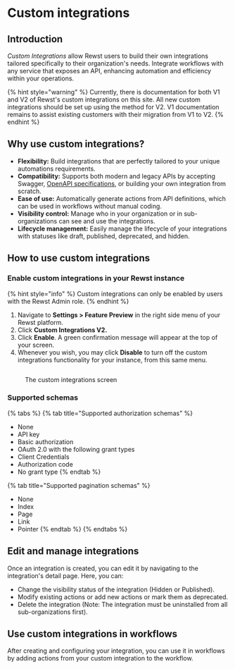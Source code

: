 # Custom integrations

## Introduction&#x20;

_Custom Integrations_ allow Rewst users to build their own integrations tailored specifically to their organization's needs. Integrate workflows with any service that exposes an API, enhancing automation and efficiency within your operations.&#x20;

{% hint style="warning" %}
Currently, there is documentation for both V1 and V2 of Rewst's custom integrations on this site. All new custom integrations should be set up using the method for V2. V1 documentation remains to assist existing customers with their migration from V1 to V2.
{% endhint %}

## Why use custom integrations?&#x20;

* **Flexibility:** Build integrations that are perfectly tailored to your unique automations requirements.&#x20;
* **Compatibility:** Supports both modern and legacy APIs by accepting Swagger, [OpenAPI specifications](https://www.openapis.org/), or building your own integration from scratch.&#x20;
* **Ease of use:** Automatically generate actions from API definitions, which can be used in workflows without manual coding.&#x20;
* **Visibility control:** Manage who in your organization or in sub-organizations can see and use the integrations.&#x20;
* **Lifecycle management:** Easily manage the lifecycle of your integrations with statuses like draft, published, deprecated, and hidden.&#x20;

## How to use custom integrations&#x20;

### Enable custom integrations in your Rewst instance

{% hint style="info" %}
Custom integrations can only be enabled by users with the Rewst Admin role.&#x20;
{% endhint %}

1. Navigate to **Settings > Feature Preview** in the right side menu of your Rewst platform.
2. Click **Custom Integrations V2.**
3. Click **Enable**. A green confirmation message will appear at the top of your screen.
4. Whenever you wish, you may click **Disable** to turn off the custom integrations functionality for your instance, from this same menu.

<figure><img src="../../../../.gitbook/assets/Screenshot 2025-10-23 at 4.57.06 PM.png" alt=""><figcaption><p>The custom integrations screen</p></figcaption></figure>

### Supported schemas

{% tabs %}
{% tab title="Supported authorization schemas" %}
* None&#x20;
* API key&#x20;
* Basic authorization&#x20;
* OAuth 2.0 with the following grant types&#x20;
* Client Credentials&#x20;
* Authorization code&#x20;
* No grant type&#x20;
{% endtab %}

{% tab title="Supported pagination schemas" %}
* None&#x20;
* Index&#x20;
* Page&#x20;
* Link&#x20;
* Pointer &#x20;
{% endtab %}
{% endtabs %}

## Edit and manage integrations&#x20;

Once an integration is created, you can edit it by navigating to the integration's detail page. Here, you can:&#x20;

* Change the visibility status of the integration (Hidden or Published).&#x20;
* Modify existing actions or add new actions or mark them as deprecated.&#x20;
* Delete the integration (Note: The integration must be uninstalled from all sub-organizations first).&#x20;

## Use custom integrations in workflows&#x20;

After creating and configuring your integration, you can use it in workflows by adding actions from your custom integration to the workflow. &#x20;
